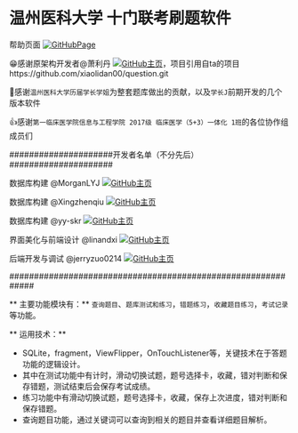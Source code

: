 # 温州医科大学 十门联考刷题软件

帮助页面 [![GitHubPage](https://img.shields.io/badge/Powered_by_GitHub_Page-jerryzuo0214.github.io-green)](https://jerryzuo0214.github.io/Integrated_Examination_Of_Ten_Subjects_WMU/)

:grin:感谢原架构开发者@萧利丹 [![GitHub主页](https://img.shields.io/badge/Originated_by-xiaolidan00-skyblue)](https://github.com/xiaolidan00)，项目引用自ta的项目https://github.com/xiaolidan00/question.git

:clap:感谢`温州医科大学历届学长学姐`为整套题库做出的贡献，以及`学长J`前期开发的几个版本软件

:+1:感谢`第一临床医学院信息与工程学院 2017级 临床医学（5+3）一体化 1班`的各位协作组成员们

  #####################开发者名单（不分先后）#####################

数据库构建 @MorganLYJ    [![GitHub主页](https://img.shields.io/badge/Database_Developed_by-MorganLYJ-blue)](https://github.com/MorganLYJ)

数据库构建 @Xingzhenqiu    [![GitHub主页](https://img.shields.io/badge/Database_Developed_by-Xingzhenqiu-blue)](https://github.com/Xingzhenqiu)
 
数据库构建 @yy-skr   [![GitHub主页](https://img.shields.io/badge/Database_Developed_by-yy_skr-blue)](https://github.com/yy-skr)
 
界面美化与前端设计 @linandxi   [![GitHub主页](https://img.shields.io/badge/Interface_Developed_by-linandxi-yellow)](https://github.com/linandxi)
 
后端开发与调试 @jerryzuo0214   [![GitHub主页](https://img.shields.io/badge/Application_Developed_by-jerryzuo0214-brightgreen)](https://github.com/jerryzuo0214)
 
 #############################################################

** 主要功能模块有：** `查询题目`、`题库测试和练习`，`错题练习`，`收藏题目练习`，`考试记录`等功能。

** 运用技术：**
- SQLite，fragment，ViewFlipper，OnTouchListener等，关键技术在于答题功能的逻辑设计。
- 其中在测试功能中有计时，滑动切换试题，题号选择卡，收藏，错对判断和保存错题，测试结束后会保存考试成绩。
- 练习功能中有滑动切换试题，题号选择卡，收藏，保存上次进度，错对判断和保存错题。
- 查询题目功能，通过关键词可以查询到相关的题目并查看详细题目解析。



